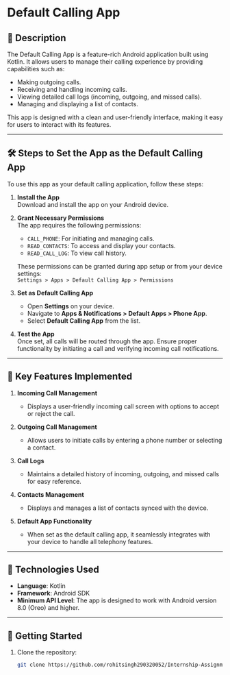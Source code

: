 # Default Calling App  

## 📜 Description  
The Default Calling App is a feature-rich Android application built using Kotlin. It allows users to manage their calling experience by providing capabilities such as:  
- Making outgoing calls.  
- Receiving and handling incoming calls.  
- Viewing detailed call logs (incoming, outgoing, and missed calls).  
- Managing and displaying a list of contacts.  

This app is designed with a clean and user-friendly interface, making it easy for users to interact with its features.  

---

## 🛠 Steps to Set the App as the Default Calling App  

To use this app as your default calling application, follow these steps:  
1. **Install the App**  
   Download and install the app on your Android device.  

2. **Grant Necessary Permissions**  
   The app requires the following permissions:  
   - `CALL_PHONE`: For initiating and managing calls.  
   - `READ_CONTACTS`: To access and display your contacts.  
   - `READ_CALL_LOG`: To view call history.  

   These permissions can be granted during app setup or from your device settings:  
   `Settings > Apps > Default Calling App > Permissions`  

3. **Set as Default Calling App**  
   - Open **Settings** on your device.  
   - Navigate to **Apps & Notifications > Default Apps > Phone App**.  
   - Select **Default Calling App** from the list.  

4. **Test the App**  
   Once set, all calls will be routed through the app. Ensure proper functionality by initiating a call and verifying incoming call notifications.  

---

## 🌟 Key Features Implemented  

1. **Incoming Call Management**  
   - Displays a user-friendly incoming call screen with options to accept or reject the call.  

2. **Outgoing Call Management**  
   - Allows users to initiate calls by entering a phone number or selecting a contact.  

3. **Call Logs**  
   - Maintains a detailed history of incoming, outgoing, and missed calls for easy reference.  

4. **Contacts Management**  
   - Displays and manages a list of contacts synced with the device.  

5. **Default App Functionality**  
   - When set as the default calling app, it seamlessly integrates with your device to handle all telephony features.  

---

## 🔧 Technologies Used  

- **Language**: Kotlin  
- **Framework**: Android SDK  
- **Minimum API Level**: The app is designed to work with Android version 8.0 (Oreo) and higher.

---

## 🚀 Getting Started  

1. Clone the repository:  
   ```bash  
   git clone https://github.com/rohitsingh290320052/Internship-Assignment.git  
